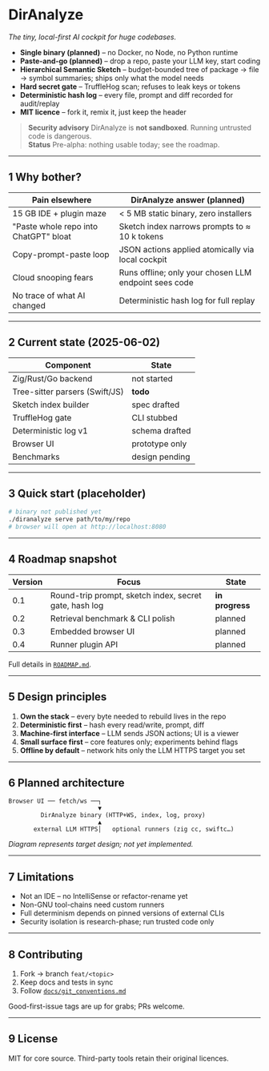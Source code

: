 # DirAnalyze

*The tiny, local-first AI cockpit for huge codebases.*

- **Single binary (planned)** – no Docker, no Node, no Python runtime  
- **Paste-and-go (planned)** – drop a repo, paste your LLM key, start coding  
- **Hierarchical Semantic Sketch** – budget-bounded tree of package → file → symbol summaries; ships only what the model needs  
- **Hard secret gate** – TruffleHog scan; refuses to leak keys or tokens  
- **Deterministic hash log** – every file, prompt and diff recorded for audit/replay  
- **MIT licence** – fork it, remix it, just keep the header  

> **Security advisory** DirAnalyze is **not sandboxed**. Running untrusted code is dangerous.  
> **Status** Pre-alpha: nothing usable today; see the roadmap.

---

## 1 Why bother?

| Pain elsewhere                           | DirAnalyze answer (planned)                              |
|-----------------------------------------|----------------------------------------------------------|
| 15 GB IDE + plugin maze                 | < 5 MB static binary, zero installers                   |
| "Paste whole repo into ChatGPT" bloat   | Sketch index narrows prompts to ≈ 10 k tokens            |
| Copy-prompt-paste loop                  | JSON actions applied atomically via local cockpit        |
| Cloud snooping fears                    | Runs offline; only your chosen LLM endpoint sees code    |
| No trace of what AI changed             | Deterministic hash log for full replay                   |

---

## 2 Current state (2025-06-02)

| Component                      | State           |
|--------------------------------|-----------------|
| Zig/Rust/Go backend            | not started     |
| Tree-sitter parsers (Swift/JS) | **todo**        |
| Sketch index builder           | spec drafted    |
| TruffleHog gate                | CLI stubbed     |
| Deterministic log v1           | schema drafted  |
| Browser UI                     | prototype only  |
| Benchmarks                     | design pending  |

---

## 3 Quick start (placeholder)

```bash
# binary not published yet
./diranalyze serve path/to/my/repo
# browser will open at http://localhost:8080
```

---

## 4 Roadmap snapshot

| Version | Focus                                                  | State           |
| ------- | ------------------------------------------------------ | --------------- |
| 0.1     | Round-trip prompt, sketch index, secret gate, hash log | **in progress** |
| 0.2     | Retrieval benchmark & CLI polish                       | planned         |
| 0.3     | Embedded browser UI                                    | planned         |
| 0.4     | Runner plugin API                                      | planned         |

Full details in [`ROADMAP.md`](./ROADMAP.md).

---

## 5 Design principles

1. **Own the stack** – every byte needed to rebuild lives in the repo
2. **Deterministic first** – hash every read/write, prompt, diff
3. **Machine-first interface** – LLM sends JSON actions; UI is a viewer
4. **Small surface first** – core features only; experiments behind flags
5. **Offline by default** – network hits only the LLM HTTPS target you set

---

## 6 Planned architecture

```
Browser UI ── fetch/ws ──┐
                         ▼
         DirAnalyze binary (HTTP+WS, index, log, proxy)
                         ▲
       external LLM HTTPS│   optional runners (zig cc, swiftc…)
```

*Diagram represents target design; not yet implemented.*

---

## 7 Limitations

* Not an IDE – no IntelliSense or refactor-rename yet
* Non-GNU tool-chains need custom runners
* Full determinism depends on pinned versions of external CLIs
* Security isolation is research-phase; run trusted code only

---

## 8 Contributing

1. Fork → branch `feat/<topic>`
2. Keep docs and tests in sync
3. Follow [`docs/git_conventions.md`](./docs/git_conventions.md)

Good-first-issue tags are up for grabs; PRs welcome.

---

## 9 License

MIT for core source. Third-party tools retain their original licences.